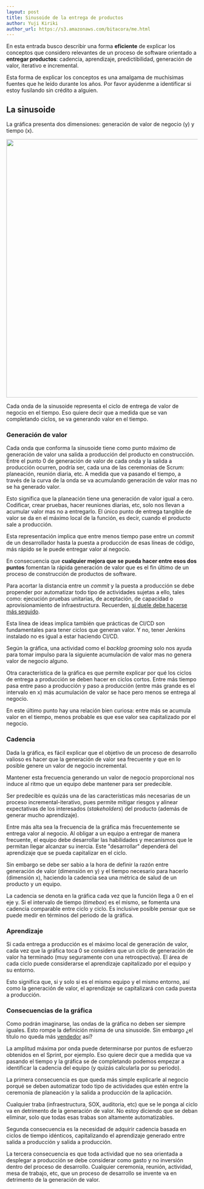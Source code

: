 ```yaml
---
layout: post
title: Sinusoide de la entrega de productos
author: Yuji Kiriki
author_url: https://s3.amazonaws.com/bitacora/me.html
---
```


En esta entrada busco describir una forma **eficiente** de explicar los conceptos que considero relevantes de un proceso de software orientado a **entregar productos**: cadencia, aprendizaje, predictibilidad, generación de valor, iterativo e incremental.

Esta forma de explicar los conceptos es una amalgama de muchísimas fuentes que he leído durante los años. Por favor ayúdenme a identificar si estoy fusilando sin crédito a alguien.

## La sinusoide

La gráfica presenta dos dimensiones: generación de valor de negocio (y) y tiempo (x).

<img style="margin-left: auto; margin-right: auto;" src="../../../imgs/value-graph.png" width="1100px" height="679px"/>

Cada onda de la sinusoide representa el ciclo de entrega de valor de negocio en el tiempo. Eso quiere decir que a medida que se van completando ciclos, se va generando valor en el tiempo.

### Generación de valor

Cada onda que conforma la sinusoide tiene como punto máximo de generación de valor una salida a producción del producto en construcción. Entre el punto 0 de generación de valor de cada onda y la salida a producción ocurren, podría ser, cada una de las ceremonias de Scrum: planeación, reunión diaria, etc. A medida que va pasando el tiempo, a través de la curva de la onda se va acumulando generación de valor mas no se ha generado valor.

Esto significa que la planeación tiene una generación de valor igual a cero. Codificar, crear pruebas, hacer reuniones diarias, etc, solo nos llevan a acumular valor mas no a entregarlo. El único punto de entrega tangible de valor se da en el máximo local de la función, es decir, cuando el producto sale a producción.

Esta representación implica que entre menos tiempo pase entre un _commit_ de un desarrollador hasta la puesta a producción de esas líneas de código, más rápido se le puede entregar valor al negocio.

En consecuencia que **cualquier mejora que se pueda hacer entre esos dos puntos** fomentan la rápida generación de valor que es el fin último de un proceso de construcción de productos de software. 

Para acortar la distancia entre un _commit_ y la puesta a producción se debe propender por automatizar todo tipo de actividades sujetas a ello, tales como: ejecución pruebas unitarias, de aceptación, de capacidad o aprovisionamiento de infraestructura. Recuerden, [si duele debe hacerse más seguido](http://martinfowler.com/bliki/FrequencyReducesDifficulty.html).

Esta línea de ideas implica también que prácticas de CI/CD son fundamentales para tener ciclos que generan valor. Y no, tener Jenkins instalado no es igual a estar haciendo CI/CD.

Según la gráfica, una actividad como el _backlog grooming_ solo nos ayuda para tomar impulso para la siguiente acumulación de valor mas no genera valor de negocio alguno.

Otra característica de la gráfica es que permite explicar por qué los ciclos de entrega a producción se deben hacer en ciclos cortos. Entre más tiempo pasa entre paso a producción y paso a producción (entre más grande es el intervalo en x) más acumulación de valor se hace pero menos se entrega al negocio.

En este último punto hay una relación bien curiosa: entre más se acumula valor en el tiempo, menos probable es que ese valor sea capitalizado por el negocio. 

### Cadencia

Dada la gráfica, es fácil explicar que el objetivo de un proceso de desarrollo valioso es hacer que la generación de valor sea frecuente y que en lo posible genere un valor de negocio incremental.

Mantener esta frecuencia generando un valor de negocio proporcional nos induce al ritmo que un equipo debe mantener para ser predecible.

Ser predecible es quizás una de las características más necesarias de un proceso incremental-iterativo, pues permite mitigar riesgos y alinear expectativas de los interesados (_stakeholders_) del producto (además de generar mucho aprendizaje).

Entre más alta sea la frecuencia de la gráfica más frecuentemente se entrega valor al negocio. Al obligar a un equipo a entregar de manera frecuente, el equipo debe desarrollar las habilidades y mecanismos que le permitan llegar alcanzar su inercia. Este "desarrollar" dependerá del aprendizaje que se pueda capitalizar en el ciclo.

Sin embargo se debe ser sabio a la hora de definir la razón entre generación de valor (dimensión en y) y el tiempo necesario para hacerlo (dimensión x), haciendo la cadencia sea una métrica de salud de un producto y un equipo.

La cadencia se denota en la gráfica cada vez que la función llega a 0 en el eje y. Si el intervalo de tiempo (_timebox_) es el mismo, se fomenta una cadencia comparable entre ciclo y ciclo. Es inclusive posible pensar que se puede medir en términos del periodo de la gráfica.

### Aprendizaje

Si cada entrega a producción es el máximo local de generación de valor, cada vez que la gráfica toca 0 se considera que un ciclo de generación de valor ha terminado (muy seguramente con una retrospectiva). El área de cada ciclo puede considerarse el aprendizaje capitalizado por el equipo y su entorno.

Esto significa que, si y solo si es el mismo equipo y el mismo entorno, así como la generación de valor, el aprendizaje se capitalizará con cada puesta a producción.

### Consecuencias de la gráfica

Como podrán imaginarse, las ondas de la gráfica no deben ser siempre iguales. Esto rompe la definición misma de una sinusoide. Sin embargo ¿el título no queda más [vendedor](http://www.ibm.com/us-en/) así?

La amplitud máxima por onda puede determinarse por puntos de esfuerzo obtenidos en el Sprint, por ejemplo. Eso quiere decir que a medida que va pasando el tiempo y la gráfica se de completando podemos empezar a identificar la cadencia del equipo (y quizás calcularla por su periodo).

La primera consecuencia es que queda más simple explicarle al negocio porqué se deben automatizar todo tipo de actividades que estén entre la ceremonia de planeación y la salida a producción de la aplicación.

Cualquier traba (infraestructura, SOX, auditoria, etc) que se le ponga al ciclo va en detrimento de la generación de valor. No estoy diciendo que se deban eliminar, solo que todas esas trabas son altamente automatizables.

Segunda consecuencia es la necesidad de adquirir cadencia basada en ciclos de tiempo idénticos, capitalizando el aprendizaje generado entre salida a producción y salida a producción.

La tercera consecuencia es que toda actividad que no sea orientada a desplegar a producción se debe considerar como gasto y no inversión dentro del proceso de desarrollo. Cualquier ceremonia, reunión, actividad, mesa de trabajo, etc, que un proceso de desarrollo se invente va en detrimento de la generación de valor.
